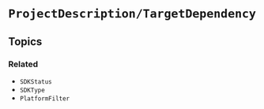 # ``ProjectDescription/TargetDependency``

## Topics

### Related

- ``SDKStatus``
- ``SDKType``
- ``PlatformFilter``
